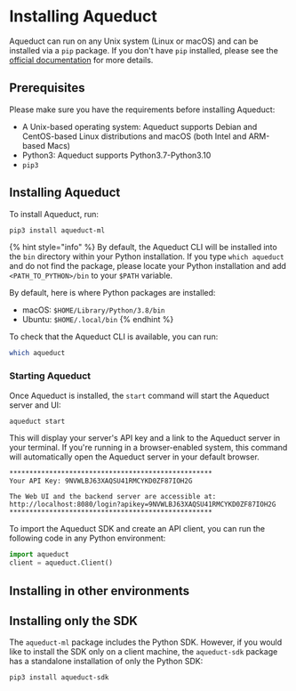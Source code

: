 # Installing Aqueduct

Aqueduct can run on any Unix system (Linux or macOS) and can be installed via a `pip` package. If you don't have `pip` installed, please see the [official documentation](https://pip.pypa.io/en/stable/installation/) for more details.

## Prerequisites

Please make sure you have the requirements before installing Aqueduct:

* A Unix-based operating system: Aqueduct supports Debian and CentOS-based Linux distributions and macOS (both Intel and ARM-based Macs)
* Python3: Aqueduct supports Python3.7-Python3.10
* `pip3`

## Installing Aqueduct

To install Aqueduct, run:

```bash
pip3 install aqueduct-ml
```

{% hint style="info" %}
By default, the Aqueduct CLI will be installed into the `bin` directory within your Python installation. If you type `which aqueduct` and do not find the package, please locate your Python installation and add `<PATH_TO_PYTHON>/bin` to your `$PATH` variable.

By default, here is where Python packages are installed:

* macOS: `$HOME/Library/Python/3.8/bin`
* Ubuntu: `$HOME/.local/bin`
{% endhint %}

To check that the Aqueduct CLI is available, you can run:

```bash
which aqueduct
```

### Starting Aqueduct

Once Aqueduct is installed, the `start` command will start the Aqueduct server and UI:&#x20;

```bash
aqueduct start
```

This will display your server's API key and a link to the Aqueduct server in your terminal. If you're running in a browser-enabled system, this command will automatically open the Aqueduct server in your default browser.

```
***************************************************
Your API Key: 9NVWLBJ63XAQSU41RMCYKD0ZF87IOH2G

The Web UI and the backend server are accessible at: http://localhost:8080/login?apikey=9NVWLBJ63XAQSU41RMCYKD0ZF87IOH2G
***************************************************
```

To import the Aqueduct SDK and create an API client, you can run the following code in any Python environment:&#x20;

```python
import aqueduct
client = aqueduct.Client()
```

## Installing in other environments

## Installing only the SDK

The `aqueduct-ml` package includes the Python SDK. However, if you would like to install the SDK only on a client machine, the `aqueduct-sdk` package has a standalone installation of only the Python SDK:&#x20;

```bash
pip3 install aqueduct-sdk
```

